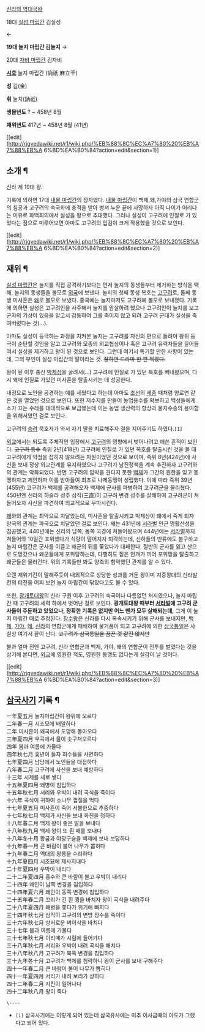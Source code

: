 [신라의 역대국왕](%EC%8B%A0%EB%9D%BC/%EC%99%95%EC%82%AC.md)

18대 [실성 마립간](%EC%8B%A4%EC%84%B1%20%EB%A7%88%EB%A6%BD%EA%B0%84.md) 김실성

←

**19대 눌지 마립간 김눌지**
→

20대 [자비 마립간](%EC%9E%90%EB%B9%84%20%EB%A7%88%EB%A6%BD%EA%B0%84.md) 김자비

  

**[시호](%EC%8B%9C%ED%98%B8.md)**
눌지 마립간 (訥祇 麻立干)

**성**
김(金)

**휘**
눌지(訥祇)

**생몰년도**
? ~ 458년 8월

**재위년도**
417년 ~ 458년 8월 (41년)

[[edit](http://rigvedawiki.net/r1/wiki.php/%EB%88%8C%EC%A7%80%20%EB%A7%88%EB%A
6%BD%EA%B0%84?action=edit&section=1)]

## 소개 ¶

신라 제 19대 왕.

  

기록에 의하면 17대 [내물 마립간](%EB%82%B4%EB%AC%BC%20%EB%A7%88%EB%A6%BD%EA%B0%84.md)의
장자였다. [내물 마립간](%EB%82%B4%EB%AC%BC%20%EB%A7%88%EB%A6%BD%EA%B0%84.md)이
백제,왜,가야의 삼국 연합군의 침공과 고구려의 속국화에 충격을 받아 병져 누운 끝에 사망하자 아직 나이가 어리다는 이유로 화백회의에서 실성을
왕으로 추대했다. 그러나 실성이 고구려에 인질로 가 있었다는 점으로 미루어보면 아마도 고구려의 입김이 크게 작용했을 것으로 보인다.

  

[[edit](http://rigvedawiki.net/r1/wiki.php/%EB%88%8C%EC%A7%80%20%EB%A7%88%EB%A
6%BD%EA%B0%84?action=edit&section=2)]

## 재위 ¶

[실성 마립간](%EC%8B%A4%EC%84%B1%20%EB%A7%88%EB%A6%BD%EA%B0%84.md)은 눌지를 직접
공격하기보다는 먼저 눌지의 동생들부터 제거하는 방식을 택해, 눌지의 동생들을 볼모로 [외국](%EC%99%B8%EA%B5%AD.md)에
보낸다. 눌지의 첫째 동생 복호는 [고구려](%EA%B3%A0%EA%B5%AC%EB%A0%A4.md)로, 둘째 동생 미사흔은
[왜](%EC%99%9C.md)로 볼모로 보냈다. 종국에는 눌지마저도 고구려에 볼모로 보내졌다. 기록에 의하면 실성은 고구려인을
사주해서 눌지를 암살하려 했으나 고구려인이 눌지를 보고 군자의 기상이 있음을 알고서 감동하여 그를 죽이지 않고 되려 고구려 군대가 실성을
죽여버렸다는 것(...).

  

아마도 실성이 등극하는 과정을 지켜본 눌지는 고구려를 자신의 편으로 돌려야 왕위 등극이 순탄할 것임을 알고 고구려와 모종의 외교협상이나 혹은
고구려 유력자들을 끌어들여서 실성을 제거하고 왕이 된 것으로 보인다. 그런데 여기서 특기할 만한 사항이 있는데, 그의 부인이 실성 마립간의
딸이라는 것. <del>잘하면 드라마 한 편 찍겠다.</del>

  

왕이 된 이후 충신 [박제상](%EB%B0%95%EC%A0%9C%EC%83%81.md)을 굴려서(...) 고구려에 인질로 가 있던
복호를 빼내왔으며, 다시 왜에 인질로 가있던 미사흔을 탈출시키는 데 성공한다.

  

내정으로 노인을 공경하는 예를 세웠다고 하는데 아마도 [조선](%EC%A1%B0%EC%84%A0.md)의
[세종](%EC%84%B8%EC%A2%85.md) 때처럼 양로연 같은 것을 열었던 것으로 보인다. 또한 저수지를 만들어 농업용수를
확보하고 백성들에게 소가 끄는 수레를 대대적으로 보급했는데 이는 농업 생산력의 향상과 물자수송의 용이함을 위해서였던 걸로 보인다.

  

고구려의 [승려](%EC%8A%B9%EB%A0%A4.md) 묵호자가 와서 자기 딸을 치료해주자 절을 지어주기도 하였다.`[1]`

  

[외교](%EC%99%B8%EA%B5%90.md)에서는 되도록 주체적인 입장에서
[고구려](%EA%B3%A0%EA%B5%AC%EB%A0%A4.md)의 영향에서 벗어나려고 애쓴 흔적이 보인다. <del>고구려
통수</del> 즉위 2년(418년) 고구려에 인질로 가 있던 복호를 탈출시킨 것을 볼 때 고구려에게 약점을 잡히지 않으려는 차원이었던
것으로 보이며, 즉위 8년(424년)에 사신을 보내 정상 외교관계를 유지하였으나 고구려가 남진정책을 계속 추진하자 고구려와의 관계는
악화되었다. 반면 고구려의 압박을 견디지 못한 [백제](%EB%B0%B1%EC%A0%9C.md)가 그간의 원한을 잊고 동맹하자고
제안하자 이를 받아들여 최초로 나제동맹이 성립했다. 이에 따라 즉위 39년(455년) 고구려가 백제를 공격해오자 백제에 군사를 파병하여
고구려군을 물리쳤다. 450년엔 신라의 하슬라 성주 삼직(三直)이 고구려 변경 성주를 살해하여 고구려군이 쳐들어오자 사신을 파견하여
외교적으로 무마시킨다.

  

[왜](%EC%99%9C.md)와의 관계는 최악으로 치달았는데, 미사흔을 탈출시키고 박제상이 왜에서 죽게 되자 양국의 관계는 파국으로
치달았던 걸로 보인다. 왜는 431년에 [서라벌](%EC%84%9C%EB%9D%BC%EB%B2%8C.md) 인근 명활산성을 침공했고,
440년에는 신라의 남쪽, 동쪽 국경에 쳐들어왔으며 444년에는 [서라벌](%EC%84%9C%EB%9D%BC%EB%B2%8C.md)까지
쳐들어와 10일간 포위했다가 식량이 떨어지자 퇴각하는데, 신하들의 만류에도 불구하고 눌지 마립간은 군사를 이끌고 왜군의 뒤를 쫓았다가
대패한다. 절반의 군사를 잃고 산으로 도망갔으나 왜군들에게 포위당하는데, 다행히도 짙은 안개가 끼어 포위망을 탈출하고 왜군들은 물러간다.
위의 기록들만 봐도 양측의 험악했던 관계를 알 수 있다.

  

오랜 재위기간이 말해주듯이 내외적으로 상당한 성과를 거둔 왕이며 지증왕대의 신라발전의 터전을 어찌 보면 눌지 마립간이 닦았다고도 볼 수
있다.

  

또한, [광개토대왕](%EA%B4%91%EA%B0%9C%ED%86%A0%EB%8C%80%EC%99%95.md)의 신라 구원 이후
고구려의 속국이나 다름없던 처지였으나, 눌지 마립간 때 고구려의 세력 하에서 벗어난 걸로 보인다. **광개토대왕 때부터
[서라벌](%EC%84%9C%EB%9D%BC%EB%B2%8C.md)에 고구려 군사들이 주둔하고 있었으나, 정확한 기록은 없지만 어느
땐가 모두 살해되는데,** 그게 이 눌지 마립간 때로 추정된다. [장수왕](%EC%9E%A5%EC%88%98%EC%99%95.md)은
신라를 다시 복속시키기 위해 군사를 보내지만, [백제](%EB%B0%B1%EC%A0%9C.md),
[가야](%EA%B0%80%EC%95%BC.md), [왜](%EC%99%9C.md),
[신라](%EC%8B%A0%EB%9D%BC.md)의 연합군에게 패배하여 물거품이 되고 고구려에 의한
[삼국통일](%EC%82%BC%EA%B5%AD%ED%86%B5%EC%9D%BC.md)은 사실상 여기서 끝이 난다. <del>고구려가
삼국통일을 꿈꾼 것 같진 않지만</del>

  

불과 얼마 전엔 고구려, 신라 연합군과 백제, 가야, 왜의 연합군이 전투를 벌였다는 것을 상기해 본다면,
[외교](%EC%99%B8%EA%B5%90.md)에 영원한 적도, 영원한 동맹도 없다는게 실감이 날 것이다.

[[edit](http://rigvedawiki.net/r1/wiki.php/%EB%88%8C%EC%A7%80%20%EB%A7%88%EB%A
6%BD%EA%B0%84?action=edit&section=3)]

## [삼국사기](%EC%82%BC%EA%B5%AD%EC%82%AC%EA%B8%B0.md) 기록 ¶

一年夏五月 눌지마립간이 왕위에 오르다  
二年春一月 시조묘에 배알하다  
二年 미사흔이 왜국에서 도망해 돌아오다  
三年夏四月 우곡에서 물이 솟구쳐오르다  
四年 봄과 여름에 가물다  
四年秋七月 흉년이 들자 죄수들을 사면하다  
七年夏四月 남당에서 노인들을 대접하다  
八年春二月 고구려에 사신을 보내 예방하다  
十三年 시제를 새로 쌓다  
十五年夏四月 왜병이 침입하다  
十五年秋七月 서리와 우박이 내려 곡식을 죽이다  
十六年 곡식이 귀하여 소나무 껍질을 먹다  
十七年夏五月 미사흔이 죽어 서불한으로 추증하다  
十七年秋七月 백제가 사신을 보내 화친을 청하다  
十八年春二月 백제 왕이 좋은 말을 보내다  
十八年秋九月 백제 왕이 또 흰 매를 보내다  
十八年冬十月 황금과 야광구슬을 백제에 보내 보답하다  
十九年春一月 큰 바람이 불어 나무가 뽑히다  
十九年春二月 역대의 왕릉을 수리하다  
十九年夏四月 시조묘에 제사지내다  
二十年夏四月 우박이 내리다  
二十二年夏四月 홍수와 큰 바람이 불고 우박이 내리다  
二十四年 왜인이 남쪽 변경을 침입하다  
二十四年夏六月 왜인이 동쪽 변경에 침입하다  
二十五年春二月 꼬리가 긴 흰 꿩을 바치자 왕이 곡식을 내려주다  
二十八年夏四月 왜병을 쫓다가 위기에 빠지다  
三十四年秋七月 삼직이 고구려의 변방 장수를 죽이다  
三十六年秋七月 상서로운 벼이삭을 바치다  
三十七年 봄과 여름에 가물다  
三十七年秋七月 이리떼가 시림에 들어가다  
三十八年秋七月 서리와 우박이 내려 곡식을 해치다  
三十八年秋八月 고구려가 북쪽 변경을 침입하다  
三十九年冬十月 고구려가 백제를 침략하니 왕이 군사를 보내 구해주다  
四十一年春二月 큰 바람이 불어 나무가 뽑히다  
四十一年夏四月 서리가 내려 보리가 상하다  
四十二年春二月 지진이 일어나다  
四十二年秋八月 왕이 죽다

`\----`

  * `[1]` 삼국사기에는 이렇게 되어 있는데 삼국유사에는 미추 이사금때의 아도가 그랬다고 되어 있다.

